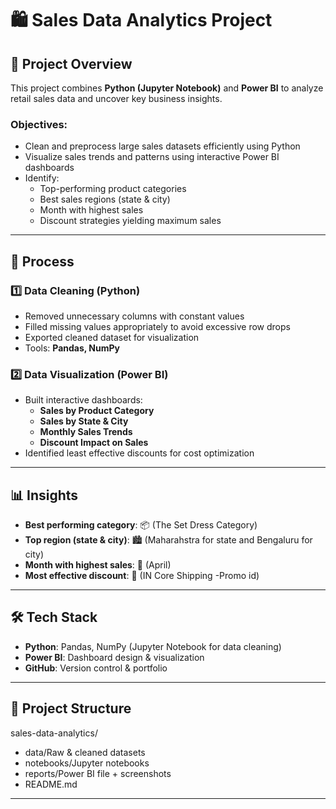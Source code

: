 # 🛍️ Sales Data Analytics Project

## 📌 Project Overview
This project combines **Python (Jupyter Notebook)** and **Power BI** to analyze retail sales data and uncover key business insights.

### Objectives:
- Clean and preprocess large sales datasets efficiently using Python
- Visualize sales trends and patterns using interactive Power BI dashboards
- Identify:
  - Top-performing product categories
  - Best sales regions (state & city)
  - Month with highest sales
  - Discount strategies yielding maximum sales

---

## 🔧 Process

### 1️⃣ Data Cleaning (Python)
- Removed unnecessary columns with constant values
- Filled missing values appropriately to avoid excessive row drops
- Exported cleaned dataset for visualization
- Tools: **Pandas, NumPy**

### 2️⃣ Data Visualization (Power BI)
- Built interactive dashboards:
  - **Sales by Product Category**
  - **Sales by State & City**
  - **Monthly Sales Trends**
  - **Discount Impact on Sales**
- Identified least effective discounts for cost optimization

---

## 📊 Insights
- **Best performing category**: 📦 (The Set Dress Category)
- **Top region (state & city)**: 🏙️ (Maharahstra for state and Bengaluru for city)
- **Month with highest sales**: 📅 (April)
- **Most effective discount**: 🎯 (IN Core Shipping -Promo id)  

---

## 🛠️ Tech Stack
- **Python**: Pandas, NumPy (Jupyter Notebook for data cleaning)
- **Power BI**: Dashboard design & visualization
- **GitHub**: Version control & portfolio

---

## 📂 Project Structure
sales-data-analytics/
- data/Raw & cleaned datasets
- notebooks/Jupyter notebooks
- reports/Power BI file + screenshots
- README.md

---
